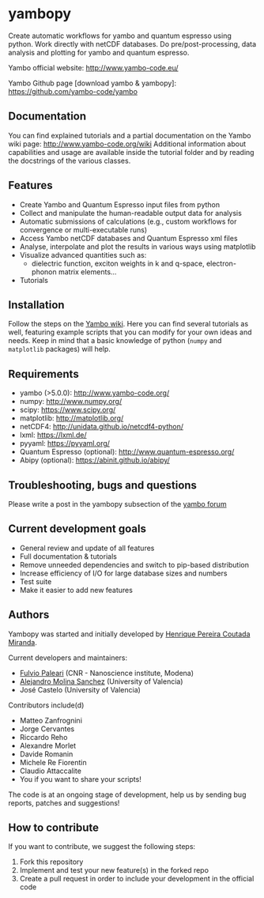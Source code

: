 yambopy
=======

Create automatic workflows for yambo and quantum espresso using python. Work directly with netCDF databases.
Do pre/post-processing, data analysis and plotting for yambo and quantum espresso.

Yambo official website: http://www.yambo-code.eu/ 

Yambo Github page [download yambo & yambopy]: https://github.com/yambo-code/yambo


Documentation
-------------
You can find explained tutorials and a partial 
documentation on the Yambo wiki page: http://www.yambo-code.org/wiki
Additional information about capabilities and usage are available inside the tutorial folder and by reading the docstrings of the various classes.

Features
--------
- Create Yambo and Quantum Espresso input files from python
- Collect and manipulate the human-readable output data for analysis
- Automatic submissions of calculations (e.g., custom workflows for convergence or multi-executable runs)
- Access Yambo netCDF databases and Quantum Espresso xml files
- Analyse, interpolate and plot the results in various ways using matplotlib
- Visualize advanced quantities such as:
  -  dielectric function, exciton weights in k and q-space, electron-phonon matrix elements...
- Tutorials

Installation
------------
Follow the steps on the [Yambo wiki](https://www.yambo-code.eu/wiki/index.php/First_steps_in_Yambopy). 
Here you can find several tutorials as well, featuring example scripts that you can modify for your own ideas and needs. 
Keep in mind that a basic knowledge of python (`numpy` and `matplotlib` packages) will help. 

Requirements
------------
- yambo (>5.0.0): http://www.yambo-code.org/
- numpy: http://www.numpy.org/
- scipy: https://www.scipy.org/
- matplotlib: http://matplotlib.org/
- netCDF4: http://unidata.github.io/netcdf4-python/
- lxml: https://lxml.de/
- pyyaml: https://pyyaml.org/
- Quantum Espresso (optional): http://www.quantum-espresso.org/
- Abipy (optional): https://abinit.github.io/abipy/

Troubleshooting, bugs and questions
-----------------------------------
Please write a post in the yambopy subsection of the [yambo forum](https://www.yambo-code.eu/forum/viewforum.php?f=35&sid=77b7f6076dea7cdf40432efbc035feb6)

Current development goals
-------------------------
- General review and update of all features
- Full documentation & tutorials
- Remove unneeded dependencies and switch to pip-based distribution
- Increase efficiency of I/O for large database sizes and numbers
- Test suite
- Make it easier to add new features

Authors
------
Yambopy was started and initially developed by [Henrique Pereira Coutada Miranda](http://henriquemiranda.github.io/).

Current developers and maintainers:
- [Fulvio Paleari](http://palful.github.io) (CNR - Nanoscience institute, Modena)
- [Alejandro Molina Sanchez](http://alexmoratalla.github.io/) (University of Valencia)
- José Castelo (University of Valencia) 

Contributors include(d)
- Matteo Zanfrognini
- Jorge Cervantes
- Riccardo Reho
- Alexandre Morlet
- Davide Romanin
- Michele Re Fiorentin
- Claudio Attaccalite
- You if you want to share your scripts!

The code is at an ongoing stage of development, help us by sending bug reports, patches and suggestions!

How to contribute
-----------------
If you want to contribute, we suggest the following steps:
1. Fork this repository
2. Implement and test your new feature(s) in the forked repo
3. Create a pull request in order to include your development in the official code
